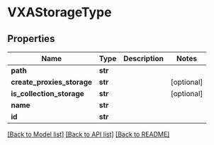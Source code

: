 # VXAStorageType

## Properties
Name | Type | Description | Notes
------------ | ------------- | ------------- | -------------
**path** | **str** |  | 
**create_proxies_storage** | **str** |  | [optional] 
**is_collection_storage** | **str** |  | [optional] 
**name** | **str** |  | 
**id** | **str** |  | 

[[Back to Model list]](../README.md#documentation-for-models) [[Back to API list]](../README.md#documentation-for-api-endpoints) [[Back to README]](../README.md)


